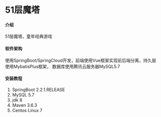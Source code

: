 # 51层魔塔

#### 介绍
51层魔塔，童年经典游戏

#### 软件架构
使用SpringBoot/SpringCloud开发，前端使用Vue框架实现前后端分离，持久层使用MybatisPlus框架，
数据库使用腾讯云服务器MySQL5.7

#### 安装教程
1. SpringBoot 2.2.1.RELEASE
2. MySQL 5.7
3. jdk 8
4. Maven 3.6.3   
5. Centos Linux 7
